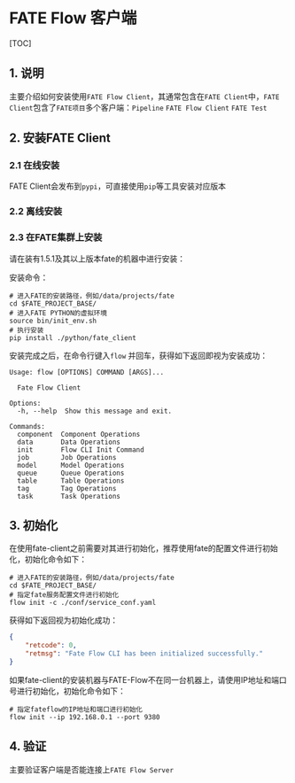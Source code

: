 # FATE Flow 客户端

[TOC]

## 1. 说明

主要介绍如何安装使用`FATE Flow Client`，其通常包含在`FATE Client`中，`FATE Client`包含了`FATE项目`多个客户端：`Pipeline` `FATE Flow Client` `FATE Test`

## 2. 安装FATE Client

### 2.1 在线安装

FATE Client会发布到`pypi`，可直接使用`pip`等工具安装对应版本

### 2.2 离线安装

### 2.3 在FATE集群上安装

请在装有1.5.1及其以上版本fate的机器中进行安装：

安装命令：

```shell
# 进入FATE的安装路径，例如/data/projects/fate
cd $FATE_PROJECT_BASE/
# 进入FATE PYTHON的虚拟环境
source bin/init_env.sh
# 执行安装
pip install ./python/fate_client
```

安装完成之后，在命令行键入`flow` 并回车，获得如下返回即视为安装成功：

```shell
Usage: flow [OPTIONS] COMMAND [ARGS]...

  Fate Flow Client

Options:
  -h, --help  Show this message and exit.

Commands:
  component  Component Operations
  data       Data Operations
  init       Flow CLI Init Command
  job        Job Operations
  model      Model Operations
  queue      Queue Operations
  table      Table Operations
  tag        Tag Operations
  task       Task Operations
```

## 3. 初始化

在使用fate-client之前需要对其进行初始化，推荐使用fate的配置文件进行初始化，初始化命令如下：

```shell
# 进入FATE的安装路径，例如/data/projects/fate
cd $FATE_PROJECT_BASE/
# 指定fate服务配置文件进行初始化
flow init -c ./conf/service_conf.yaml
```

获得如下返回视为初始化成功：

```json
{
    "retcode": 0,
    "retmsg": "Fate Flow CLI has been initialized successfully."
}
```

如果fate-client的安装机器与FATE-Flow不在同一台机器上，请使用IP地址和端口号进行初始化，初始化命令如下：

```shell
# 指定fateflow的IP地址和端口进行初始化
flow init --ip 192.168.0.1 --port 9380
```

## 4. 验证

主要验证客户端是否能连接上`FATE Flow Server`